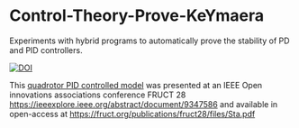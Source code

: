 # Control-Theory-Prove-KeYmaera

Experiments with hybrid programs to automatically prove the stability of PD and PID controllers.

[![DOI](https://zenodo.org/badge/DOI/10.5281/zenodo.4661083.svg)](https://doi.org/10.5281/zenodo.4661083)

This  <a href = "PID_quadcoper_s.key">quadrotor PID controlled model<a>  was presented at an IEEE Open innovations associations conference FRUCT 28  https://ieeexplore.ieee.org/abstract/document/9347586 and available in open-access at https://fruct.org/publications/fruct28/files/Sta.pdf 
  
